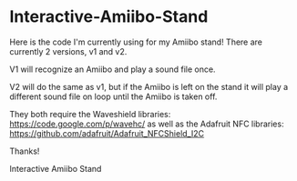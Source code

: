 Interactive-Amiibo-Stand
========================

Here is the code I'm currently using for my Amiibo stand! There are currently 2 versions, v1 and v2.

V1 will recognize an Amiibo and play a sound file once.

V2 will do the same as v1, but if the Amiibo is left on the stand it will play a different sound file on loop until   the Amiibo is taken off.

They both require the Waveshield libraries:   https://code.google.com/p/wavehc/ 
as well as the Adafruit NFC libraries:        https://github.com/adafruit/Adafruit_NFCShield_I2C

Thanks!

Interactive Amiibo Stand
